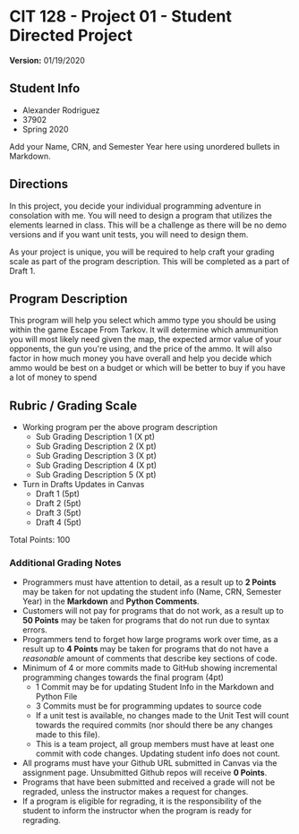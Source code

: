 # CIT 128 - Project 01 - Student Directed Project

**Version:** 01/19/2020

## Student Info

* Alexander Rodriguez
* 37902
* Spring 2020


Add your Name, CRN, and Semester Year here using unordered bullets in Markdown.

## Directions

In this project, you decide your individual programming adventure in consolation with me. You will need to design a program that utilizes the elements learned in class. This will be a challenge as there will be no demo versions and if you want unit tests, you will need to design them.

As your project is unique, you will be required to help craft your grading scale as part of the program description. This will be completed as a part of Draft 1.

## Program Description

This program will help you select which ammo type you should be using within the game Escape From Tarkov. It will determine which ammunition you will most likely need given the map, the expected armor value of your opponents, the gun you're using, and the price of the ammo. It will also factor in how much money you have overall and help you decide which ammo would be best on a budget or which will be better to buy if you have a lot of money to spend

## Rubric / Grading Scale

* Working program per the above program description
  * Sub Grading Description 1 (X pt)
  * Sub Grading Description 2 (X pt)
  * Sub Grading Description 3 (X pt)
  * Sub Grading Description 4 (X pt)
  * Sub Grading Description 5 (X pt)
* Turn in Drafts Updates in Canvas
  * Draft 1 (5pt)
  * Draft 2 (5pt)
  * Draft 3 (5pt)
  * Draft 4 (5pt)

Total Points: 100

### Additional Grading Notes

* Programmers must have attention to detail, as a result up to __2 Points__ may be taken for not updating the student info (Name, CRN, Semester Year) in the __Markdown__ and __Python Comments__.
* Customers will not pay for programs that do not work, as a result up to __50 Points__ may be taken for programs that do not run due to syntax errors.
* Programmers tend to forget how large programs work over time, as a result up to __4 Points__ may be taken for programs that do not have a _reasonable_ amount of comments that describe key sections of code.
* Minimum of 4 or more commits made to GitHub showing incremental programming changes towards the final program (4pt)
  * 1 Commit may be for updating Student Info in the Markdown and Python File
  * 3 Commits must be for programming updates to source code
  * If a unit test is available, no changes made to the Unit Test will count towards the required commits (nor should there be any changes made to this file).
  * This is a team project, all group members must have at least one commit with code changes. Updating student info does not count.
* All programs must have your Github URL submitted in Canvas via the assignment page. Unsubmitted Github repos will receive __0 Points__.
* Programs that have been submitted and received a grade will not be regraded, unless the instructor makes a request for changes.
* If a program is eligible for regrading, it is the responsibility of the student to inform the instructor when the program is ready for regrading.
